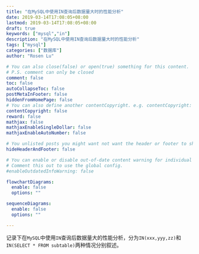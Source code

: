 ```yaml
---
title: "在MySQL中使用IN查询后数据量大时的性能分析"
date: 2019-03-14T17:08:05+08:00
lastmod: 2019-03-14T17:08:05+08:00
draft: true
keywords: ["mysql","in"]
description: "在MySQL中使用IN查询后数据量大时的性能分析"
tags: ["mysql"]
categories: ["数据库"]
author: "Rosen Lu"

# You can also close(false) or open(true) something for this content.
# P.S. comment can only be closed
comment: false
toc: false
autoCollapseToc: false
postMetaInFooter: false
hiddenFromHomePage: false
# You can also define another contentCopyright. e.g. contentCopyright: "This is another copyright."
contentCopyright: false
reward: false
mathjax: false
mathjaxEnableSingleDollar: false
mathjaxEnableAutoNumber: false

# You unlisted posts you might want not want the header or footer to show
hideHeaderAndFooter: false

# You can enable or disable out-of-date content warning for individual post.
# Comment this out to use the global config.
#enableOutdatedInfoWarning: false

flowchartDiagrams:
  enable: false
  options: ""

sequenceDiagrams: 
  enable: false
  options: ""

---
```


记录下在`MySQL`中使用`IN`查询后数据量大的性能分析，分为`IN(xxx,yyy,zz)`和`IN(SELECT * FROM subtable)`两种情况分别叙述。

<!--more-->
